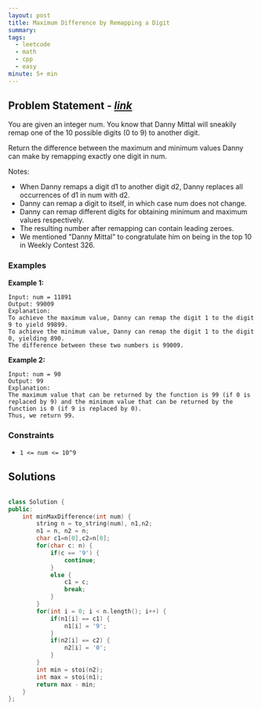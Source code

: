 ```yaml
---
layout: post
title: Maximum Difference by Remapping a Digit
summary:
tags:
  - leetcode
  - math
  - cpp
  - easy
minute: 5+ min
---
```


## Problem Statement - [_link_](https://leetcode.com/problems/maximum-difference-by-remapping-a-digit/)

You are given an integer num. You know that Danny Mittal will sneakily remap one of the 10 possible digits (0 to 9) to another digit.

Return the difference between the maximum and minimum values Danny can make by remapping exactly one digit in num.

Notes:

+ When Danny remaps a digit d1 to another digit d2, Danny replaces all occurrences of d1 in num with d2.
+ Danny can remap a digit to itself, in which case num does not change.
+ Danny can remap different digits for obtaining minimum and maximum values respectively.
+ The resulting number after remapping can contain leading zeroes.
+ We mentioned "Danny Mittal" to congratulate him on being in the top 10 in Weekly Contest 326.

### Examples

**Example 1:**
```
Input: num = 11891
Output: 99009
Explanation: 
To achieve the maximum value, Danny can remap the digit 1 to the digit 9 to yield 99899.
To achieve the minimum value, Danny can remap the digit 1 to the digit 0, yielding 890.
The difference between these two numbers is 99009.
```

**Example 2:**
```
Input: num = 90
Output: 99
Explanation:
The maximum value that can be returned by the function is 99 (if 0 is replaced by 9) and the minimum value that can be returned by the function is 0 (if 9 is replaced by 0).
Thus, we return 99.
```

### Constraints

- `1 <= num <= 10^9`

## Solutions

```cpp

class Solution {
public:
    int minMaxDifference(int num) {
        string n = to_string(num), n1,n2;
        n1 = n, n2 = n;
        char c1=n[0],c2=n[0];
        for(char c: n) {
            if(c == '9') {
                continue;
            }
            else {
                c1 = c;
                break;
            }
        }
        for(int i = 0; i < n.length(); i++) {
            if(n1[i] == c1) {
                n1[i] = '9';
            }
            if(n2[i] == c2) {
                n2[i] = '0';
            }
        }
        int min = stoi(n2);
        int max = stoi(n1);
        return max - min;
    }
};

```
